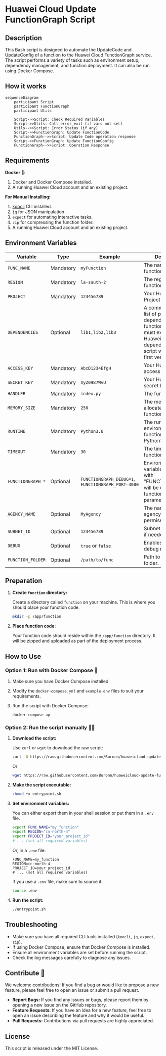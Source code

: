 # Huawei Cloud Update FunctionGraph Script
## Description

This Bash script is designed to automate the UpdateCode and UpdateConfig of a function to the Huawei Cloud FunctionGraph service. The script performs a variety of tasks such as environment setup, dependency management, and function deployment. It can also be run using Docker Compose.

## How it works

```mermaid
sequenceDiagram
    participant Script
    participant FunctionGraph
    participant Utils

    Script->>Script: Check Required Variables
    Script->>Utils: Call error_exit (if vars not set)
    Utils-->>Script: Error Status (if any)
    Script->>FunctionGraph: Update FunctionCode
    FunctionGraph-->>Script: Update Code operation response
    Script->>FunctionGraph: Update FunctionConfig
    FunctionGraph-->>Script: Operation Response
```

## Requirements

**Docker 🐳:**
1. Docker and Docker Compose installed.
2. A running Huawei Cloud account and an existing project.

**For Manual Installing:**
1. [koocli](https://support.huaweicloud.com/intl/en-us/qs-hcli/hcli_02_003_02.html) CLI installed.
2. `jq` for JSON manipulation.
3. `expect` for automating interactive tasks.
4. `zip` for compressing the function folder.
5. A running Huawei Cloud account and an existing project.



## Environment Variables


| Variable           | Type       | Example                               | Description                                                                                                         |
|--------------------|------------|---------------------------------------|---------------------------------------------------------------------------------------------------------------------|
| `FUNC_NAME`        | Mandatory  | `myFunction`                          | The name of the function.                                                                                           |
| `REGION`           | Mandatory  | `la-south-2`                          | The region where the function resides.                                                                              |
| `PROJECT`          | Mandatory  | `123456789`                           | Your Huawei Cloud Project ID.                                                                                       |
| `DEPENDENCIES`     | Optional   | `lib1,lib2,lib3`                      | A comma-separated list of private dependencies the function needs. They must exist in your Huawei Cloud dependency list; the script will use the first version. |
| `ACCESS_KEY`       | Mandatory  | `AbcD1234EfgH`                        | Your Huawei Cloud access key.                                                                                       |
| `SECRET_KEY`       | Mandatory  | `XyZ0987WvU`                          | Your Huawei Cloud secret key.                                                                                       |
| `HANDLER`          | Mandatory  | `index.py`                            | The function handler.                                                                                               |
| `MEMORY_SIZE`      | Mandatory  | `256`                                 | The memory size allocated for the function.                                                                         |
| `RUNTIME`          | Mandatory  | `Python3.6`                           | The runtime environment for the function (e.g., Python3.6).                                                         |
| `TIMEOUT`          | Mandatory  | `30`                                  | The timeout for the function execution.                                                                             |
| `FUNCTIONGRAPH_*`  | Optional   | `FUNCTIONGRAPH_DEBUG=1`, `FUNCTIONGRAPH_PORT=3000` | Environment variables starting with "FUNCTIONGRAPH_" will be used as function environment parameters.                |
| `AGENCY_NAME`      | Optional   | `MyAgency`                            | The name of the agency role with permissions.                                                                       |
| `SUBNET_ID`        | Optional   | `123456789`                           | Subnet ID of the VPC if needed.                                                                                     |
| `DEBUG`            | Optional   | `true` or `false`                     | Enables or disables debug mode.                                                                                     |
| `FUNCTION_FOLDER`  | Optional   | `/path/to/func`                       | Path to the function folder.                                                                                        |



## Preparation

1. **Create `function` directory:**

    Create a directory called `function` on your machine. This is where you should place your function code.

    ```bash
    mkdir -p /app/function
    ```

2. **Place function code:**

    Your function code should reside within the `/app/function` directory. It will be zipped and uploaded as part of the deployment process.

## How to Use

### Option 1: Run with Docker Compose 🐳

1. Make sure you have Docker Compose installed.
2. Modify the `docker-compose.yml` and `example.env` files to suit your requirements.
3. Run the script with Docker Compose:

   ```bash
   docker-compose up
   ```

### Option 2: Run the script manually 🧰🔨

1. **Download the script:**

   Use `curl` or `wget` to download the raw script:

   ```bash
   curl -O https://raw.githubusercontent.com/Buronn/huaweicloud-update-functiongraph-script/main/entrypoint.sh
   ```
   Or
   ```bash
   wget https://raw.githubusercontent.com/Buronn/huaweicloud-update-functiongraph-script/main/entrypoint.sh
   ```

2. **Make the script executable:**

   ```bash
   chmod +x entrypoint.sh
   ```

3. **Set environment variables:**

   You can either export them in your shell session or put them in a `.env` file.

   ```bash
   export FUNC_NAME="my_function"
   export REGION="cn-north-4"
   export PROJECT_ID="your_project_id"
   # ... (set all required variables)
   ```

   Or, in a `.env` file:

   ```env
   FUNC_NAME=my_function
   REGION=cn-north-4
   PROJECT_ID=your_project_id
   # ... (set all required variables)
   ```

   If you use a `.env` file, make sure to source it:

   ```bash
   source .env
   ```

4. **Run the script:**

   ```bash
   ./entrypoint.sh
   ```
## Troubleshooting

- Make sure you have all required CLI tools installed (`koocli`, `jq`, `expect`, `zip`).
- If using Docker Compose, ensure that Docker Compose is installed.
- Ensure all environment variables are set before running the script.
- Check the log messages carefully to diagnose any issues.

## Contribute 🤝

We welcome contributions! If you find a bug or would like to propose a new feature, please feel free to open an issue or submit a pull request.

- **Report Bugs:** If you find any issues or bugs, please report them by opening a new issue on the GitHub repository.
- **Feature Requests:** If you have an idea for a new feature, feel free to open an issue describing the feature and why it would be useful.
- **Pull Requests:** Contributions via pull requests are highly appreciated.

## License

This script is released under the MIT License.
